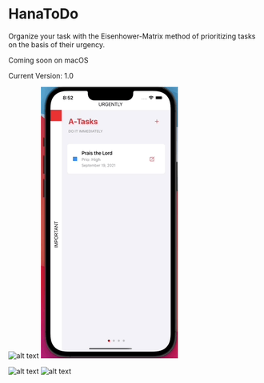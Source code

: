 # HanaToDo
Organize your task with the Eisenhower-Matrix method of prioritizing tasks on the basis of their urgency.

Coming soon on macOS

Current Version: 1.0

![alt text](https://github.com/alexroemerdeveloper/HanaToDo/blob/main/iOS2.gif)
![alt text](https://github.com/alexroemerdeveloper/HanaToDo/blob/main/iPhone.gif)

![alt text](https://github.com/alexroemerdeveloper/HanaToDo/blob/main/Intro1.gif)
![alt text](https://github.com/alexroemerdeveloper/HanaToDo/blob/main/Intro2.gif)
